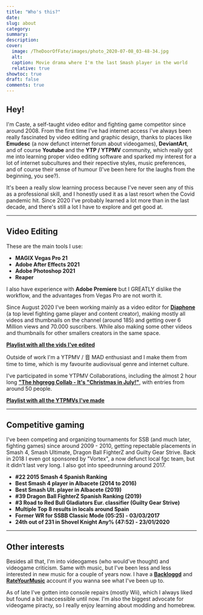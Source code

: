 ```yaml
---
title: "Who's this?"
date:
slug: about
category:
summary:
description:
cover:
  image: /TheDoorOfFate/images/photo_2020-07-08_03-48-34.jpg
  alt:
  caption: Movie drama where I'm the last Smash player in the world
  relative: true
showtoc: true
draft: false
comments: true
---
```


## Hey!

I'm Caste, a self-taught video editor and fighting game competitor since around 2008. From the first time I've had internet access I've always been really fascinated by video editing and graphic design, thanks to places like **Emudesc** (a now defunct internet forum about videogames), **DeviantArt**, and of course **Youtube** and the **YTP / YTPMV** community, which really got me into learning proper video editing software and sparked my interest for a lot of internet subcultures and their repective styles, music preferences, and of course their sense of humour (I've been here for the laughs from the beginning, you see?).

It's been a really slow learning process because I've never seen any of this as a professional skill, and I honestly used it as a last resort when the Covid pandemic hit. Since 2020 I've probably learned a lot more than in the last decade, and there's still a lot I have to explore and get good at.

---

## Video Editing
These are the main tools I use:
- **MAGIX Vegas Pro 21**
- **Adobe After Effects 2021**
- **Adobe Photoshop 2021**
- **Reaper**

I also have experience with **Adobe Premiere** but I GREATLY dislike the workflow, and the advantages from Vegas Pro are not worth it.

Since August 2020 I've been working mainly as a video editor for [**Diaphone**](https://www.youtube.com/@Diaphone) (a top level fighting game player and content creator), making mostly all videos and thumbnails on the channel (around 185) and getting over 6 Million views and 70.000 suscribers. While also making some other videos and thumbnails for other smallers creators in the same space.

[**Playlist with all the vids I've edited**](https://www.youtube.com/watch?v=83ZaF5MCVug&list=PLVMomAI1oadE7rru_EC7aDWWqTuectgrt&ab_channel=Diaphone)

Outside of work I'm a YTPMV / 音 MAD enthusiast and I make them from time to time, which is my favourite audiovisual genre and internet culture.

I've participated in some YTPMV Collaborations, including the almost 2 hour long [**"The hhgregg Collab - It's "Christmas in July!"**](https://www.youtube.com/watch?v=K5zzrjKrCdc), with entries from around 50 people.

[**Playlist with all the YTPMVs I've made**](https://www.youtube.com/watch?v=SZnHzeT_8_o&list=PLVMomAI1oadFF5NCQUlpiXDABtrIsue4h&ab_channel=CasteHappy)

---

## Competitive gaming

I've been competing and organizing tournaments for SSB (and much later, fighting games) since around 2009 - 2010, getting repectable placements in Smash 4, Smash Ultimate, Dragon Ball FighterZ and Guilty Gear Strive. 
Back in 2018 I even got sponsored by "Vortex", a now defunct local fgc team, but it didn't last very long. I also got into speedrunning around 2017.

- **#22 2015 Smash 4 Spanish Ranking**
- **Best Smash 4 player in Albacete (2014 to 2016)**
- **Best Smash Ult. player in Albacete (2019)**
- **#39 Dragon Ball FighterZ Spanish Ranking (2019)**
- **#3 Road to Red Bull Gladiators Eur. classifier (Guilty Gear Strive)**
- **Multiple Top 8 results in locals around Spain**
- **Former WR for SSBB Classic Mode (05:25) - 03/03/2017**
- **24th out of 231 in Shovel Knight Any% (47:52) - 23/01/2020**

---

## Other interests

Besides all that, I'm into videogames (who would've thought) and videogame criticism. Same with music, but I've been less and less interested in new music for a couple of years now. I have a [**Backloggd**](https://www.backloggd.com/u/CasteHappy/) and [**RateYourMusic**](https://rateyourmusic.com/~CasteHappy) account if you wanna see what I've been up to.

As of late I've gotten into console repairs (mostly Wii), which I always liked but found a bit inaccessible until now. 
I'm also the biggest advocate for videogame piracty, so I really enjoy learning about modding and homebrew.


[def]: TheDoorOfFate/static/images/thumbnails.png